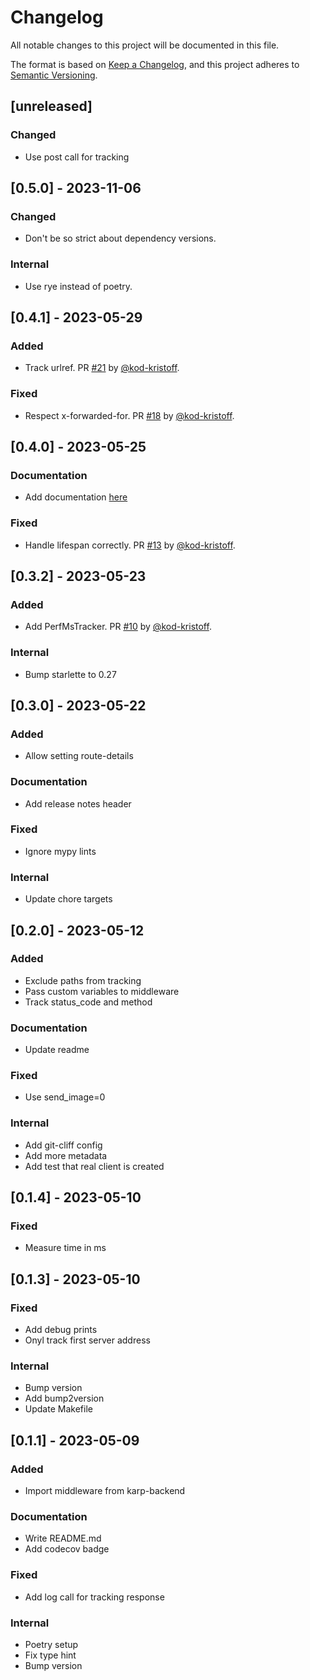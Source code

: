 # Changelog

All notable changes to this project will be documented in this file.

The format is based on [Keep a Changelog](https://keepachangelog.com/en/1.1.0/),
and this project adheres to [Semantic Versioning](https://semver.org/spec/v2.0.0.html).

## [unreleased]

### Changed

- Use post call for tracking

## [0.5.0] - 2023-11-06

### Changed

- Don't be so strict about dependency versions.

### Internal

- Use rye instead of poetry.

## [0.4.1] - 2023-05-29

### Added

- Track urlref. PR [#21](https://github.com/spraakbanken/asgi-matomo/pull/21) by [@kod-kristoff](https://github.com/kod-kristoff).

### Fixed

- Respect x-forwarded-for. PR [#18](https://github.com/spraakbanken/asgi-matomo/pull/18) by [@kod-kristoff](https://github.com/kod-kristoff).

## [0.4.0] - 2023-05-25

### Documentation

- Add documentation [here](https://spraakbanken.github.io/asgi-matomo)

### Fixed

- Handle lifespan correctly. PR [#13](https://github.com/spraakbanken/asgi-matomo/pull/13) by [@kod-kristoff](https://github.com/kod-kristoff).

## [0.3.2] - 2023-05-23

### Added

- Add PerfMsTracker. PR [#10](https://github.com/spraakbanken/asgi-matomo/pull/10) by [@kod-kristoff](https://github.com/kod-kristoff).

### Internal

- Bump starlette to 0.27

## [0.3.0] - 2023-05-22

### Added

- Allow setting route-details

### Documentation

- Add release notes header

### Fixed

- Ignore mypy lints

### Internal

- Update chore targets

## [0.2.0] - 2023-05-12

### Added

- Exclude paths from tracking
- Pass custom variables to middleware
- Track status_code and method

### Documentation

- Update readme

### Fixed

- Use send_image=0

### Internal

- Add git-cliff config
- Add more metadata
- Add test that real client is created

## [0.1.4] - 2023-05-10

### Fixed

- Measure time in ms

## [0.1.3] - 2023-05-10

### Fixed

- Add debug prints
- Onyl track first server address

### Internal

- Bump version
- Add bump2version
- Update Makefile

## [0.1.1] - 2023-05-09

### Added

- Import middleware from karp-backend

### Documentation

- Write README.md
- Add codecov badge

### Fixed

- Add log call for tracking response

### Internal

- Poetry setup
- Fix type hint
- Bump version

<!-- generated by git-cliff -->
